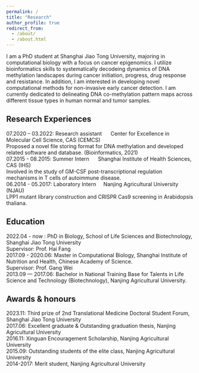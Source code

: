 ```yaml
---
permalink: /
title: "Research"
author_profile: true
redirect_from: 
  - /about/
  - /about.html
---
```


I am a PhD student at Shanghai Jiao Tong University, majoring in computational biology with a focus on cancer epigenomics. I utilize bioinformatics skills to systematically decodeing dynamics of DNA methylation landscapes during cancer initiation, progress, drug response and resistance. In addition, I am interested in developing novel computational methods for non-invasive early cancer detection. I am currently dedicated to delineating DNA co-methylation pattern maps across different tissue types in human normal and tumor samples.

Research Experiences
------
07.2020 – 03.2022: Research assistant &nbsp;&nbsp;&nbsp;&nbsp; Center for Excellence in Molecular Cell Science, CAS (CEMCS) <br/>
Proposed a novel file storing format for DNA methylation and developed related software and database. (Bioinformatics, 2021) <br/>
07.2015 - 08.2015: Summer Intern &nbsp;&nbsp;&nbsp;&nbsp; Shanghai Institute of Health Sciences, CAS (IHS) <br/>
Involved in the study of GM-CSF post-transcriptional regulation mechanisms in T cells of autoimmune disease. <br/>
06.2014 - 05.2017: Laboratory Intern&nbsp;&nbsp;&nbsp;&nbsp; Nanjing Agricultural University (NJAU) <br/>
LPP1 mutant library construction and CRISPR Cas9 screening in Arabidopsis thaliana. <br/>

Education
------
2022.04  -  now : PhD in Biology, School of Life Sciences and Biotechnology, Shanghai Jiao Tong University <br/>
                  Supervisor: Prof. Hai Fang <br/>
2017.09 - 2020.06: Master in Computational Biology, Shanghai Institute of Nutrition and Health, Chinese Academy of Science. <br/>
                  Supervisor: Prof. Gang Wei <br/>
2013.09 — 2017.06: Bachelor in National Training Base for Talents in Life Science and Technology (Biotechnology), Nanjing Agricultural University. <br/>

Awards & honours
------
2023.11: Third prize of 2nd Translational Medicine Doctoral Student Forum, Shanghai Jiao Tong University <br/>
2017.06: Excellent graduate & Outstanding graduation thesis, Nanjing Agricultural University <br/>
2016.11: Xinguan Encouragement Scholarship, Nanjing Agricultural University <br/>
2015.09: Outstanding students of the elite class, Nanjing Agricultural University <br/>
2014-2017: Merit student, Nanjing Agricultural University <br/>
